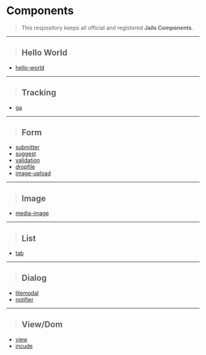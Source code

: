 # Components

> This respository keeps all official and registered **Jails Components**.

---

> ## Hello World
* [hello-world](//github.com/jails-scaffold/Components/tree/master/hello-world "Hello World Component")

---

> ## Tracking
* [ga](//github.com/jails-scaffold/Components/tree/master/ga "Google Analytics Component")

---

> ## Form
* [submitter](//github.com/jails-scaffold/Components/tree/master/submitter "Submitter Component")
* [suggest](//github.com/jails-scaffold/Components/tree/master/suggest "Suggestion Component")
* [validation](//github.com/jails-scaffold/Components/tree/master/validation "Validation Component")
* [dropfile](//github.com/jails-scaffold/Components/tree/master/dropfile "DropFile Component")
* [image-upload](//github.com/jails-scaffold/Components/tree/master/image-upload "Image Upload Component")

---

> ## Image
* [media-image](//github.com/jails-scaffold/Components/tree/master/media-image "Media Image Component")

---

> ## List
* [tab](//github.com/jails-scaffold/Components/tree/master/tab "Tab Component")

---

> ## Dialog
* [litemodal](//github.com/jails-scaffold/Components/tree/master/litemodal "Litemodal Component")
* [notifier](//github.com/jails-scaffold/Components/tree/master/notifier "Notifier Component")

---

> ## View/Dom
* [view](//github.com/jails-scaffold/Components/tree/master/view "View Component")
* [incude](//github.com/jails-scaffold/Components/tree/master/include "Include Component")
